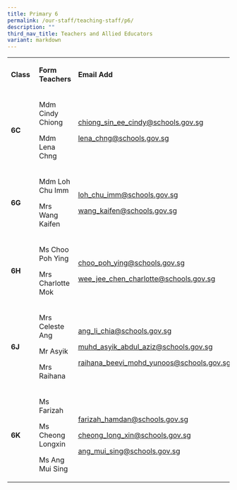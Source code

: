```yaml
---
title: Primary 6
permalink: /our-staff/teaching-staff/p6/
description: ""
third_nav_title: Teachers and Allied Educators
variant: markdown
---
```

<p></p>
<table style="minWidth: 75px">
<colgroup>
<col>
<col>
<col>
</colgroup>
<tbody>
<tr>
<td rowspan="1" colspan="1">
<p><strong>Class&nbsp;</strong>
</p>
</td>
<td rowspan="1" colspan="1">
<p><strong>Form Teachers</strong>
</p>
</td>
<td rowspan="1" colspan="1">
<p><strong>Email Add</strong>
</p>
</td>
</tr>
<tr>
<td rowspan="1" colspan="1">
<p><strong>6C&nbsp;</strong>
</p>
</td>
<td rowspan="1" colspan="1">
<p>Mdm Cindy Chiong&nbsp;</p>
<p>Mdm Lena Chng</p>
<p></p>
</td>
<td rowspan="1" colspan="1">
<p><a href="mailto:chiong_sin_ee_cindy@schools.gov.sg" rel="noopener noreferrer nofollow" target="_blank"><u>chiong_sin_ee_cindy@schools.gov.sg</u></a>
</p>
<p><a href="mailto:chiong_sin_ee_cindy@schools.gov.sg" rel="noopener noreferrer nofollow" target="_blank"><u>lena_chng@schools.gov.sg</u></a>
</p>
<p></p>
</td>
</tr>
<tr>
<td rowspan="1" colspan="1">
<p><strong>6G&nbsp;</strong>
</p>
</td>
<td rowspan="1" colspan="1">
<p>Mdm Loh Chu Imm&nbsp;</p>
<p>Mrs Wang Kaifen</p>
<p></p>
</td>
<td rowspan="1" colspan="1">
<p><a href="mailto:chiong_sin_ee_cindy@schools.gov.sg" rel="noopener noreferrer nofollow" target="_blank"><u>loh_chu_imm@schools.gov.sg</u></a>
</p>
<p><a href="mailto:chiong_sin_ee_cindy@schools.gov.sg" rel="noopener noreferrer nofollow" target="_blank"><u>wang_kaifen@schools.gov.sg</u></a>
</p>
<p></p>
</td>
</tr>
<tr>
<td rowspan="1" colspan="1">
<p><strong>6H&nbsp;</strong>
</p>
</td>
<td rowspan="1" colspan="1">
<p>Ms Choo Poh Ying</p>
<p>Mrs Charlotte Mok</p>
<p></p>
</td>
<td rowspan="1" colspan="1">
<p><a href="mailto:chiong_sin_ee_cindy@schools.gov.sg" rel="noopener noreferrer nofollow" target="_blank"><u>choo_poh_ying@schools.gov.sg</u></a>
</p>
<p><a href="mailto:chiong_sin_ee_cindy@schools.gov.sg" rel="noopener noreferrer nofollow" target="_blank"><u>wee_jee_chen_charlotte@schools.gov.sg</u></a>
</p>
<p></p>
</td>
</tr>
<tr>
<td rowspan="1" colspan="1">
<p><strong>6J&nbsp;</strong>
</p>
</td>
<td rowspan="1" colspan="1">
<p>Mrs Celeste Ang&nbsp;</p>
<p>Mr Asyik</p>
<p>Mrs Raihana</p>
<p></p>
</td>
<td rowspan="1" colspan="1">
<p><a href="mailto:chiong_sin_ee_cindy@schools.gov.sg" rel="noopener noreferrer nofollow" target="_blank"><u>ang_li_chia@schools.gov.sg</u></a>
</p>
<p><a href="mailto:chiong_sin_ee_cindy@schools.gov.sg" rel="noopener noreferrer nofollow" target="_blank"><u>muhd_asyik_abdul_aziz@schools.gov.sg</u></a>
</p>
<p><a href="mailto:chiong_sin_ee_cindy@schools.gov.sg" rel="noopener noreferrer nofollow" target="_blank"><u>raihana_beevi_mohd_yunoos@schools.gov.sg</u></a>
</p>
<p></p>
</td>
</tr>
<tr>
<td rowspan="1" colspan="1">
<p><strong>6K&nbsp;</strong>
</p>
</td>
<td rowspan="1" colspan="1">
<p>Ms Farizah&nbsp;</p>
<p>Ms Cheong Longxin</p>
<p>Ms Ang Mui Sing</p>
<p></p>
</td>
<td rowspan="1" colspan="1">
<p><a href="mailto:chiong_sin_ee_cindy@schools.gov.sg" rel="noopener noreferrer nofollow" target="_blank"><u>farizah_hamdan@schools.gov.sg</u></a>
</p>
<p><a href="mailto:chiong_sin_ee_cindy@schools.gov.sg" rel="noopener noreferrer nofollow" target="_blank"><u>cheong_long_xin@schools.gov.sg</u></a>
</p>
<p><a href="mailto:chiong_sin_ee_cindy@schools.gov.sg" rel="noopener noreferrer nofollow" target="_blank"><u>ang_mui_sing@schools.gov.sg</u></a>
</p>
<p></p>
</td>
</tr>
</tbody>
</table>
<p>
<br>
</p>